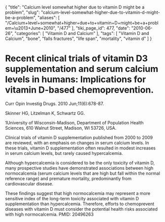 {
    "title": "Calcium level somewhat higher due to vitamin D might be a problem",
    "slug": "calcium-level-somewhat-higher-due-to-vitamin-d-might-be-a-problem",
    "aliases": [
        "/Calcium+level+somewhat+higher+due+to+vitamin+D+might+be+a+problem+\u2013+June+2010",
        "/477"
    ],
    "tiki_page_id": 477,
    "date": "2010-06-26",
    "categories": [
        "Vitamin D and Calcium"
    ],
    "tags": [
        "Vitamin D and Calcium",
        "bone",
        "falls fractures",
        "life span",
        "mortality",
        "vitamin d"
    ]
}


# Recent clinical trials of vitamin D3 supplementation and serum calcium levels in humans: Implications for vitamin D-based chemoprevention.

Curr Opin Investig Drugs. 2010 Jun;11(6):678-87.

Skinner HG, Litzelman K, Schwartz GG.

1University of Wisconsin-Madison, Department of Population Health Sciences, 610 Walnut Street, Madison, WI 53726, USA.

Clinical trials of vitamin D supplementation published from 2000 to 2009 are reviewed, with an emphasis on changes in serum calcium levels. In these trials, vitamin D supplementation often resulted in modest increases in serum calcium levels, but rarely caused hypercalcemia. 

Although hypercalcemia is considered to be the only toxicity of vitamin D, many prospective studies have demonstrated associations between high normocalcemia (serum calcium levels that are high but fall within the normal reference range) and premature mortality, predominantly from cardiovascular disease. 

These findings suggest that high normocalcemia may represent a more sensitive index of the long-term toxicity associated with vitamin D supplementation than hypercalcemia. Therefore, efforts to chemoprevent diseases with vitamin D must consider the potential health risks associated with high normocalcemia.  PMID: 20496263